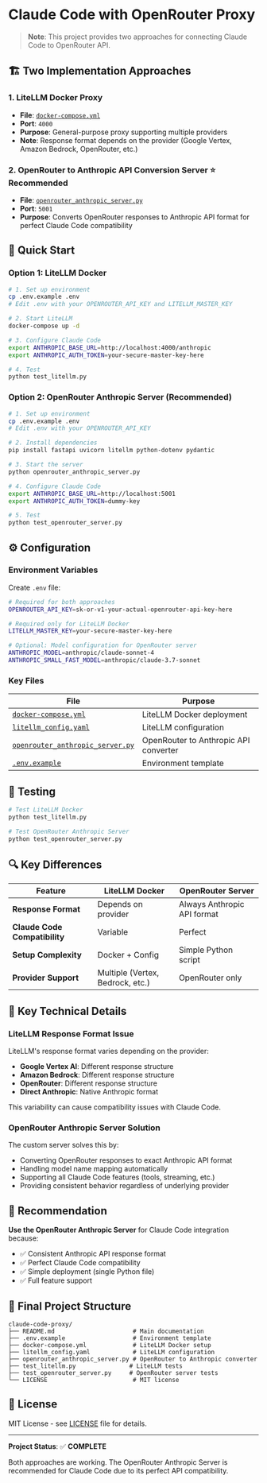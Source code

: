 # Claude Code with OpenRouter Proxy

> **Note**: This project provides two approaches for connecting Claude Code to OpenRouter API.

## 🏗️ Two Implementation Approaches

### 1. **LiteLLM Docker Proxy**
- **File**: [`docker-compose.yml`](docker-compose.yml)
- **Port**: `4000`
- **Purpose**: General-purpose proxy supporting multiple providers
- **Note**: Response format depends on the provider (Google Vertex, Amazon Bedrock, OpenRouter, etc.)

### 2. **OpenRouter to Anthropic API Conversion Server** ⭐ **Recommended**
- **File**: [`openrouter_anthropic_server.py`](openrouter_anthropic_server.py)
- **Port**: `5001`
- **Purpose**: Converts OpenRouter responses to Anthropic API format for perfect Claude Code compatibility

## 🚀 Quick Start

### Option 1: LiteLLM Docker

```bash
# 1. Set up environment
cp .env.example .env
# Edit .env with your OPENROUTER_API_KEY and LITELLM_MASTER_KEY

# 2. Start LiteLLM
docker-compose up -d

# 3. Configure Claude Code
export ANTHROPIC_BASE_URL=http://localhost:4000/anthropic
export ANTHROPIC_AUTH_TOKEN=your-secure-master-key-here

# 4. Test
python test_litellm.py
```

### Option 2: OpenRouter Anthropic Server (Recommended)

```bash
# 1. Set up environment
cp .env.example .env
# Edit .env with your OPENROUTER_API_KEY

# 2. Install dependencies
pip install fastapi uvicorn litellm python-dotenv pydantic

# 3. Start the server
python openrouter_anthropic_server.py

# 4. Configure Claude Code
export ANTHROPIC_BASE_URL=http://localhost:5001
export ANTHROPIC_AUTH_TOKEN=dummy-key

# 5. Test
python test_openrouter_server.py
```

## ⚙️ Configuration

### Environment Variables

Create `.env` file:
```bash
# Required for both approaches
OPENROUTER_API_KEY=sk-or-v1-your-actual-openrouter-api-key-here

# Required only for LiteLLM Docker
LITELLM_MASTER_KEY=your-secure-master-key-here

# Optional: Model configuration for OpenRouter server
ANTHROPIC_MODEL=anthropic/claude-sonnet-4
ANTHROPIC_SMALL_FAST_MODEL=anthropic/claude-3.7-sonnet
```

### Key Files

| File | Purpose |
|------|---------|
| [`docker-compose.yml`](docker-compose.yml) | LiteLLM Docker deployment |
| [`litellm_config.yaml`](litellm_config.yaml) | LiteLLM configuration |
| [`openrouter_anthropic_server.py`](openrouter_anthropic_server.py) | OpenRouter to Anthropic API converter |
| [`.env.example`](.env.example) | Environment template |

## 🧪 Testing

```bash
# Test LiteLLM Docker
python test_litellm.py

# Test OpenRouter Anthropic Server
python test_openrouter_server.py
```

## 🔍 Key Differences

| Feature | LiteLLM Docker | OpenRouter Server |
|---------|----------------|-------------------|
| **Response Format** | Depends on provider | Always Anthropic API format |
| **Claude Code Compatibility** | Variable | Perfect |
| **Setup Complexity** | Docker + Config | Simple Python script |
| **Provider Support** | Multiple (Vertex, Bedrock, etc.) | OpenRouter only |

## 🔧 Key Technical Details

### LiteLLM Response Format Issue
LiteLLM's response format varies depending on the provider:
- **Google Vertex AI**: Different response structure
- **Amazon Bedrock**: Different response structure  
- **OpenRouter**: Different response structure
- **Direct Anthropic**: Native Anthropic format

This variability can cause compatibility issues with Claude Code.

### OpenRouter Anthropic Server Solution
The custom server solves this by:
- Converting OpenRouter responses to exact Anthropic API format
- Handling model name mapping automatically
- Supporting all Claude Code features (tools, streaming, etc.)
- Providing consistent behavior regardless of underlying provider

## 🎯 Recommendation

**Use the OpenRouter Anthropic Server** for Claude Code integration because:
- ✅ Consistent Anthropic API response format
- ✅ Perfect Claude Code compatibility
- ✅ Simple deployment (single Python file)
- ✅ Full feature support

## 📁 Final Project Structure

```
claude-code-proxy/
├── README.md                      # Main documentation
├── .env.example                   # Environment template
├── docker-compose.yml             # LiteLLM Docker setup
├── litellm_config.yaml            # LiteLLM configuration
├── openrouter_anthropic_server.py # OpenRouter to Anthropic converter
├── test_litellm.py               # LiteLLM tests
├── test_openrouter_server.py     # OpenRouter server tests
└── LICENSE                        # MIT license
```

## 📄 License

MIT License - see [LICENSE](LICENSE) file for details.

---

**Project Status**: ✅ **COMPLETE**

Both approaches are working. The OpenRouter Anthropic Server is recommended for Claude Code due to its perfect API compatibility.